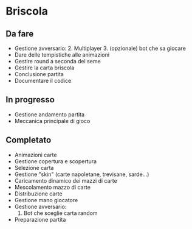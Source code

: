 # Briscola
## Da fare
* Gestione avversario:
    2. Multiplayer
    3. (opzionale) bot che sa giocare
* Dare delle tempistiche alle animazioni
* Gestire round a seconda del seme
* Gestire la carta briscola
* Conclusione partita
* Documentare il codice
## In progresso
* Gestione andamento partita
* Meccanica principale di gioco
## Completato
* Animazioni carte
* Gestione copertura e scopertura
* Selezione carta
* Gestione "skin" (carte napoletane, trevisane, sarde...)
* Caricamento dinamico dei mazzi di carte
* Mescolamento mazzo di carte
* Distribuzione carte
* Gestione mano giocatore
* Gestione avversario:
    1. Bot che sceglie carta random
* Preparazione partita